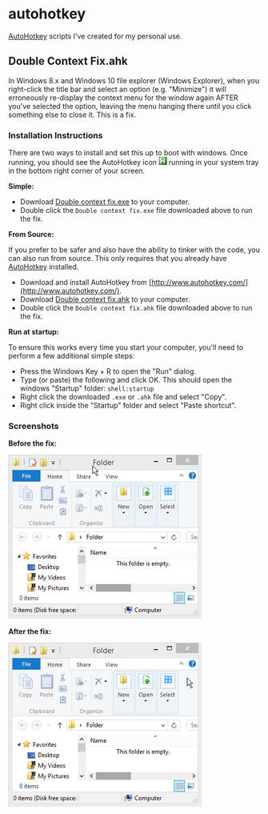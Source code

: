 # autohotkey #

[AutoHotkey](http://www.autohotkey.com/) scripts I've created for my personal use.


## Double Context Fix.ahk 

In Windows 8.x and Windows 10 file explorer (Windows Explorer), when you right-click the title bar and select an option (e.g. "Minimize") it will erroneously re-display the context menu for the window again AFTER you've selected the option, leaving the menu hanging there until you click something else to close it. This is a fix. 

### Installation Instructions

There are two ways to install and set this up to boot with windows. Once running, you should see the AutoHotkey icon ![AutoHotkey System Tray Icon](screenshots/autohotkey-tray.png) running in your system tray in the bottom right corner of your screen.

**Simple:**

* Download [Double context fix.exe](Double%20context%20fix.exe) to your computer.
* Double click the `Double context fix.exe` file downloaded above to run the fix.

**From Source:**

If you prefer to be safer and also have the ability to tinker with the code, you can also run from source. This only requires that you already have [AutoHotkey](http://www.autohotkey.com/) installed. 

* Download and install AutoHotkey from [http://www.autohotkey.com/](http://www.autohotkey.com/).
* Download [Double context fix.ahk](Double%20context%20fix.ahk) to your computer.
* Double click the `Double context fix.ahk` file downloaded above to run the fix. 

**Run at startup:**

To ensure this works every time you start your computer, you'll need to perform a few additional simple steps:

  * Press the Windows Key + R to open the "Run" dialog.
  * Type (or paste) the following and click OK. This should open the windows "Startup" folder: `shell:startup`
  * Right click the downloaded `.exe` or `.ahk` file and select "Copy".
  * Right click inside the "Startup" folder and select "Paste shortcut".

### Screenshots

**Before the fix:**

![Before the fix](screenshots/before-fix.gif)

**After the fix:**

![Before the fix](screenshots/after-fix.gif)
